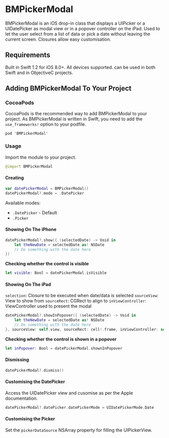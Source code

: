 # BMPickerModal

BMPickerModal is an iOS drop-in class that displays a UIPicker or a UIDatePicker as modal view or in a popover controller on the iPad. Used to let the user select from a list of data or pick a date without leaving the current screen. Closures allow easy customisation.


## Requirements

Built in Swift 1.2 for iOS 8.0+. All devices supported. can be used in both Swift and in ObjectiveC projects.

## Adding BMPickerModal To Your Project

### CocoaPods

CocoaPods is the recommended way to add BMPickerModal to your project. As BMPickerModal is written in Swift, you need to add the `use_frameworks!` option to your podfile.

```
pod 'BMPickerModal'
```

### Usage 


Import the module to your project.

```Swift
@import BMPickerModal
```

#### Creating 

```Swift
var datePickerModal = BMPickerModal()
datePickerModal?.mode = .DatePicker
```

Available modes:
* `.DatePicker` - Default
* `.Picker` 


#### Showing On The iPhone

```Swift
datePickerModal?.show({ (selectedDate) -> Void in
    let theNewDate = selectedDate as! NSDate
    // Do something with the date here
})
```

**Checking whether the control is visible**

```Swift
let visible: Bool = datePickerModal.isVisible
```

#### Showing On The iPad

`selection`: Closure to be executed when date/data is selected
`sourceView`: View to show from
`sourceRect`: CGRect to align to
`inViewController`: ViewController used to present the modal

```Swift
datePickerModal?.showInPopover({ (selectedDate) -> Void in
    let theNewDate = selectedDate as! NSDate
    // Do something with the date here
}, sourceView: self.view, sourceRect: cell!.frame, inViewController: self)
```

**Checking whether the control is shown in a popover**

```Swift
let inPopover: Bool = datePickerModal.shownInPopover
```

#### Dismissing

```Swift
datePickerModal?.dismiss()
```

#### Customising the DatePicker

Access the UIDatePicker view and cusomise as per the Apple documentation.

```Swift
datePickerModal?.datePicker.datePickerMode = UIDatePickerMode.Date
```

#### Customising the Picker

Set the `pickerDataSource` NSArray property for filling the UIPickerView.


